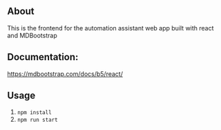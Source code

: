 ## About
This is the frontend for the automation assistant web app built with react and MDBootstrap


## Documentation:
https://mdbootstrap.com/docs/b5/react/

## Usage
1. `npm install`
2. `npm run start`